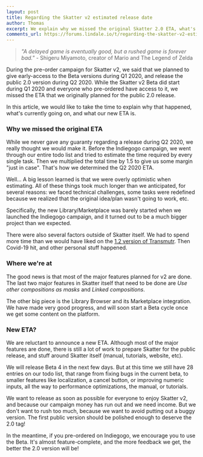 ```yaml
---
layout: post
title: Regarding the Skatter v2 estimated release date
author: Thomas
excerpt: We explain why we missed the original Skatter 2.0 ETA, what's currently going on, and what our new ETA is.
comments_url: https://forums.lindale.io/t/regarding-the-skatter-v2-estimated-release-date/2644
---
```




> *"A delayed game is eventually good, but a rushed game is forever bad."* - Shigeru Miyamoto, creator of Mario and The Legend of Zelda



During the pre-order campaign for Skatter v2, we said that we planned to give early-access to the Beta versions during Q1 2020, and release the public 2.0 version during Q2 2020.
While the Skatter v2 Beta did start during Q1 2020 and everyone who pre-ordered have access to it, we missed the ETA that we originally planned for the public 2.0 release.

In this article, we would like to take the time to explain why that happened, what's currently going on, and what our new ETA is.

### Why we missed the original ETA

While we never gave any guaranty regarding a release during Q2 2020, we really thought we would make it. Before the Indiegogo campaign, we went through our entire todo list and tried to estimate the time required by every single task. Then we multiplied the total time by 1.5 to give us some margin "just in case". That's how we determined the Q2 2020 ETA.

Well... A big lesson learned is that we were overly optimistic when estimating. All of these things took much longer than we anticipated, for several reasons: we faced technical challenges, some tasks were redefined because we realized that the original idea/plan wasn't going to work, etc.

Specifically, the new Library/Marketplace was barely started when we launched the Indiegogo campaign, and it turned out to be a much bigger project than we expected.

There were also several factors outside of Skatter itself. We had to spend more time than we would have liked on the [1.2 version of Transmutr](https://forums.lindale.io/t/release-1-2-0/2215).
Then Covid-19 hit, and other personal stuff happened.

### Where we're at

The good news is that most of the major features planned for v2 are done. The last two major features in Skatter itself that need to be done are *Use other compositions as masks* and *Linked compositions*.

The other big piece is the Library Browser and its Marketplace integration. We have made very good progress, and will soon start a Beta cycle once we get some content on the platform.

### New ETA?

We are reluctant to announce a new ETA. Although most of the major features are done, there is still a lot of work to prepare Skatter for the public release, and stuff around Skatter itself (manual, tutorials, website, etc).

We will release Beta 4 in the next few days. But at this time we still have 28 entries on our todo list, that range from fixing bugs in the current beta, to smaller features like localization, a cancel button, or improving numeric inputs, all the way to performance optimizations, the manual, or tutorials.

We want to release as soon as possible for everyone to enjoy Skatter v2, and because our campaign money has run out and we need income. But we don't want to rush too much, because we want to avoid putting out a buggy version. The first public version should be polished enough to deserve the 2.0 tag!

In the meantime, if you pre-ordered on Indiegogo, we encourage you to use the Beta. It's almost feature-complete, and the more feedback we get, the better the 2.0 version will be!